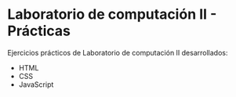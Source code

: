 # Laboratorio de computación II - Prácticas
Ejercicios prácticos de Laboratorio de computación II desarrollados:
* HTML
* CSS
* JavaScript
